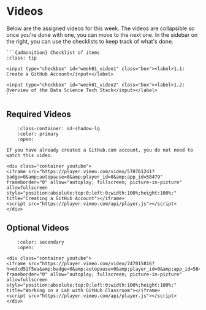 # Videos

Below are the assigned videos for this week. 
The videos are collapsible so once you're done with one, you can move to the next one.
In the sidebar on the right, you can use the checklists to keep track of what's done.

````{margin}
```{admonition} Checklist of items
:class: tip

<input type="checkbox" id="week01_video1" class="box"><label>1.1: Create a GitHub Account</input></label>

<input type="checkbox" id="week01_video2" class="box"><label>1.2: Overview of the Data Science Tech Stack</input></label>
```
````
## Required Videos

```{dropdown} 1.1: Create a GitHub Account
    :class-container: sd-shadow-lg
    :color: primary
    :open:

If you have already created a GitHub.com account, you do not need to watch this video.

<div class="container youtube">
<iframe src="https://player.vimeo.com/video/570761241?badge=0&amp;autopause=0&amp;player_id=0&amp;app_id=58479" frameborder="0" allow="autoplay; fullscreen; picture-in-picture" allowfullscreen style="position:absolute;top:0;left:0;width:100%;height:100%;" title="Creating a GitHub Account"></iframe>
<script src="https://player.vimeo.com/api/player.js"></script>
</div>
```

## Optional Videos

```{dropdown} 1.2: Overview of the Data Science Tech Stack
    :color: secondary
    :open:

<div class="container youtube">
<iframe src="https://player.vimeo.com/video/747015816?h=edcd51f5ea&amp;badge=0&amp;autopause=0&amp;player_id=0&amp;app_id=58479" frameborder="0" allow="autoplay; fullscreen; picture-in-picture" allowfullscreen style="position:absolute;top:0;left:0;width:100%;height:100%;" title="Working on a Lab with GitHub Classroom"></iframe>
<script src="https://player.vimeo.com/api/player.js"></script>
</div>
```
